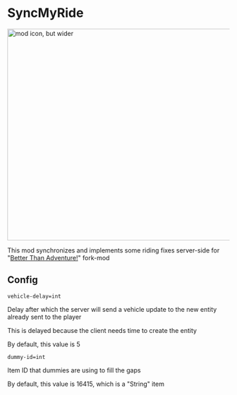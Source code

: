 # SyncMyRide

<img src="gallery/icon_wide.png" width="960" height="480" alt="mod icon, but wider">

This mod synchronizes and implements some riding fixes server-side for "[Better Than Adventure!](https://www.betterthanadventure.net/)" fork-mod

## Config

```
vehicle-delay=int
```
Delay after which the server will send a vehicle update to the new entity already sent to the player

This is delayed because the client needs time to create the entity

By default, this value is 5
```
dummy-id=int
```
Item ID that dummies are using to fill the gaps

By default, this value is 16415, which is a "String" item
